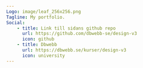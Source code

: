 ```yaml
---
Logo: image/leaf_256x256.png
Tagline: My portfolio.
Social:
    - title: Link till sidans github repo
      url: https://github.com/dbwebb-se/design-v3
      icon: github
    - title: Dbwebb
      url: https://dbwebb.se/kurser/design-v3
      icon: university
---
```

